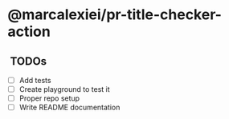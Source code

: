 # @marcalexiei/pr-title-checker-action

##  TODOs

- [ ] Add tests
- [ ] Create playground to test it
- [ ] Proper repo setup
- [ ] Write README documentation
